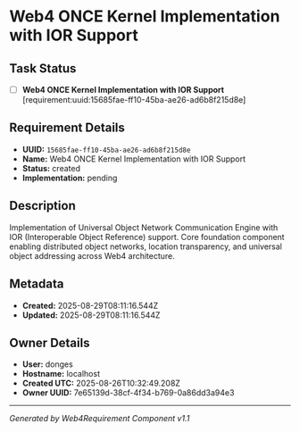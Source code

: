 # Web4 ONCE Kernel Implementation with IOR Support

## Task Status
- [ ] **Web4 ONCE Kernel Implementation with IOR Support** [requirement:uuid:15685fae-ff10-45ba-ae26-ad6b8f215d8e]

## Requirement Details

- **UUID:** `15685fae-ff10-45ba-ae26-ad6b8f215d8e`
- **Name:** Web4 ONCE Kernel Implementation with IOR Support
- **Status:** created
- **Implementation:** pending

## Description

Implementation of Universal Object Network Communication Engine with IOR (Interoperable Object Reference) support. Core foundation component enabling distributed object networks, location transparency, and universal object addressing across Web4 architecture.

## Metadata

- **Created:** 2025-08-29T08:11:16.544Z
- **Updated:** 2025-08-29T08:11:16.544Z

## Owner Details

- **User:** donges
- **Hostname:** localhost
- **Created UTC:** 2025-08-26T10:32:49.208Z
- **Owner UUID:** 7e65139d-38cf-4f34-b769-0a86dd3a94e3

---

*Generated by Web4Requirement Component v1.1*
